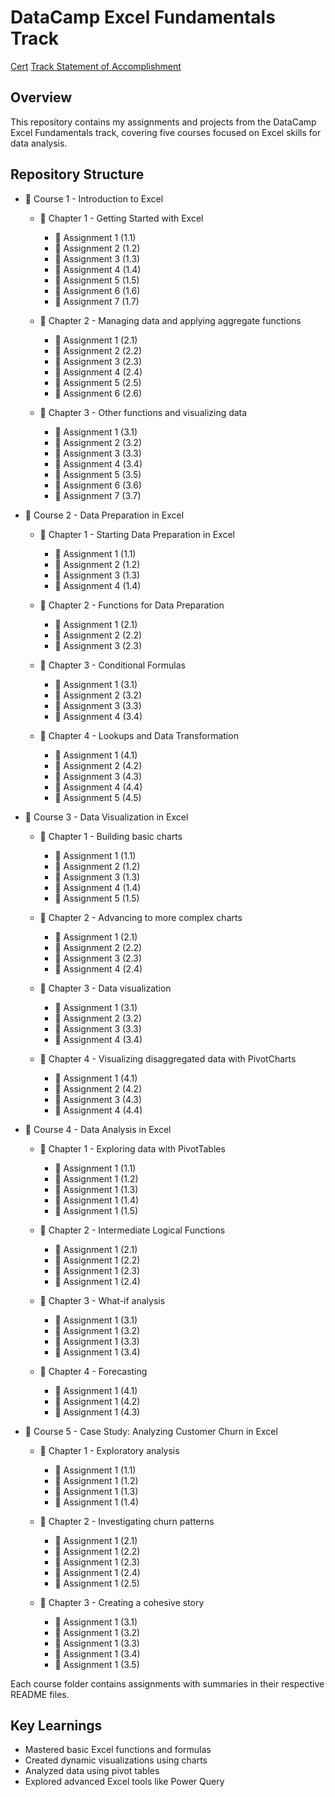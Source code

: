 # DataCamp Excel Fundamentals Track

[Cert](https://github.com/haileyrthomas01/datacamp-excel-fundamentals/blob/main/certs/excelfund.png)
[Track Statement of Accomplishment](https://www.datacamp.com/completed/statement-of-accomplishment/track/9505e5f3355f819b4f3403f4f171563d7dd9cbe1)

## Overview
This repository contains my assignments and projects from the DataCamp Excel Fundamentals track, covering five courses focused on Excel skills for data analysis.

## Repository Structure
- 📂 Course 1 - Introduction to Excel
  - 📂 Chapter 1 - Getting Started with Excel
      - 📂 Assignment 1 (1.1)
      - 📂 Assignment 2 (1.2)
      - 📂 Assignment 3 (1.3)
      - 📂 Assignment 4 (1.4)
      - 📂 Assignment 5 (1.5)
      - 📂 Assignment 6 (1.6)
      - 📂 Assignment 7 (1.7)

  - 📂 Chapter 2 - Managing data and applying aggregate functions
      - 📂 Assignment 1 (2.1)
      - 📂 Assignment 2 (2.2)
      - 📂 Assignment 3 (2.3)
      - 📂 Assignment 4 (2.4)
      - 📂 Assignment 5 (2.5)
      - 📂 Assignment 6 (2.6)

   - 📂 Chapter 3 - Other functions and visualizing data
      - 📂 Assignment 1 (3.1)
      - 📂 Assignment 2 (3.2)
      - 📂 Assignment 3 (3.3)
      - 📂 Assignment 4 (3.4)
      - 📂 Assignment 5 (3.5)
      - 📂 Assignment 6 (3.6)
      - 📂 Assignment 7 (3.7)


- 📂 Course 2 - Data Preparation in Excel
  - 📂 Chapter 1 - Starting Data Preparation in Excel
      - 📂 Assignment 1 (1.1)
      - 📂 Assignment 2 (1.2)
      - 📂 Assignment 3 (1.3)
      - 📂 Assignment 4 (1.4)

   - 📂 Chapter 2 - Functions for Data Preparation
      - 📂 Assignment 1 (2.1)
      - 📂 Assignment 2 (2.2)
      - 📂 Assignment 3 (2.3)

  - 📂 Chapter 3 - Conditional Formulas
      - 📂 Assignment 1 (3.1)
      - 📂 Assignment 2 (3.2)
      - 📂 Assignment 3 (3.3)
      - 📂 Assignment 4 (3.4)

  - 📂 Chapter 4 - Lookups and Data Transformation
      - 📂 Assignment 1 (4.1)
      - 📂 Assignment 2 (4.2)
      - 📂 Assignment 3 (4.3)
      - 📂 Assignment 4 (4.4)
      - 📂 Assignment 5 (4.5)


- 📂 Course 3 - Data Visualization in Excel
  - 📂 Chapter 1 - Building basic charts
      - 📂 Assignment 1 (1.1)
      - 📂 Assignment 2 (1.2)
      - 📂 Assignment 3 (1.3)
      - 📂 Assignment 4 (1.4)
      - 📂 Assignment 5 (1.5)

  - 📂 Chapter 2 - Advancing to more complex charts
      - 📂 Assignment 1 (2.1)
      - 📂 Assignment 2 (2.2)
      - 📂 Assignment 3 (2.3)
      - 📂 Assignment 4 (2.4)

  - 📂 Chapter 3 - Data visualization
      - 📂 Assignment 1 (3.1)
      - 📂 Assignment 2 (3.2)
      - 📂 Assignment 3 (3.3)
      - 📂 Assignment 4 (3.4)

  - 📂 Chapter 4 - Visualizing disaggregated data with PivotCharts
      - 📂 Assignment 1 (4.1)
      - 📂 Assignment 2 (4.2)
      - 📂 Assignment 3 (4.3)
      - 📂 Assignment 4 (4.4)


- 📂 Course 4 - Data Analysis in Excel
  - 📂 Chapter 1 - Exploring data with PivotTables
      - 📂 Assignment 1 (1.1)
      - 📂 Assignment 1 (1.2)
      - 📂 Assignment 1 (1.3)
      - 📂 Assignment 1 (1.4)
      - 📂 Assignment 1 (1.5)

  - 📂 Chapter 2 - Intermediate Logical Functions
      - 📂 Assignment 1 (2.1)
      - 📂 Assignment 1 (2.2)
      - 📂 Assignment 1 (2.3)
      - 📂 Assignment 1 (2.4)

  - 📂 Chapter 3 - What-if analysis
      - 📂 Assignment 1 (3.1)
      - 📂 Assignment 1 (3.2)
      - 📂 Assignment 1 (3.3)
      - 📂 Assignment 1 (3.4)

  - 📂 Chapter 4 - Forecasting
      - 📂 Assignment 1 (4.1)
      - 📂 Assignment 1 (4.2)
      - 📂 Assignment 1 (4.3)


- 📂 Course 5 - Case Study: Analyzing Customer Churn in Excel
  - 📂 Chapter 1 - Exploratory analysis
      - 📂 Assignment 1 (1.1)
      - 📂 Assignment 1 (1.2)
      - 📂 Assignment 1 (1.3)
      - 📂 Assignment 1 (1.4)

   - 📂 Chapter 2 - Investigating churn patterns
      - 📂 Assignment 1 (2.1)
      - 📂 Assignment 1 (2.2)
      - 📂 Assignment 1 (2.3)
      - 📂 Assignment 1 (2.4)
      - 📂 Assignment 1 (2.5)

  - 📂 Chapter 3 - Creating a cohesive story
      - 📂 Assignment 1 (3.1)
      - 📂 Assignment 1 (3.2)
      - 📂 Assignment 1 (3.3)
      - 📂 Assignment 1 (3.4)
      - 📂 Assignment 1 (3.5)

Each course folder contains assignments with summaries in their respective README files.

## Key Learnings
- Mastered basic Excel functions and formulas
- Created dynamic visualizations using charts
- Analyzed data using pivot tables
- Explored advanced Excel tools like Power Query
